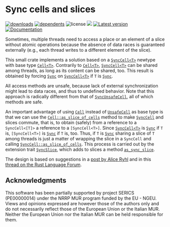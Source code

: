 # Sync cells and slices

[![downloads](https://img.shields.io/crates/d/sync-cell-slice)](https://crates.io/crates/sync-cell-slice)
[![dependents](https://img.shields.io/librariesio/dependents/cargo/sync-cell-slice)](https://crates.io/crates/sync-cell-slice/reverse_dependencies)
![license](https://img.shields.io/crates/l/sync-cell-slice)
[![](https://tokei.rs/b1/github/vigna/sync-cell-slice-rs?type=Rust)](https://github.com/vigna/sync-cell-slice-rs)
[![Latest version](https://img.shields.io/crates/v/sync-cell-slice.svg)](https://crates.io/crates/sync-cell-slice)
[![Documentation](https://docs.rs/sync-cell-slice/badge.svg)](https://docs.rs/sync-cell-slice)

Sometimes, multiple threads need to access a place or an element of a slice
without atomic operations because the absence of data races is guaranteed
externally (e.g., each thread writes to a different element of the slice).

This small crate implements a solution based on a [`SyncCell<T>`] newtype with
base type [`Cell<T>`]. Contrarily to [`Cell<T>`], [`SyncCell<T>`] can be shared
among threads, as long as its content can be shared, too. This result is
obtained by forcing [`Sync`] on [`SyncCell<T>`] if `T` is [`Sync`].

All access methods are unsafe, because lack of external synchronization might
lead to data races, and thus to undefined behavior. Note that this approach is
radically different from that of [`SyncUnsafeCell`], all of which methods are
safe.

An important advantage of using [`Cell`] instead of [`UnsafeCell`] as base type
is that we can use the [`Cell::as_slice_of_cells`] method to make [`SyncCell`]
and slices commute, that is, to obtain (safely) from a reference to
a `SyncCell<[T]>` a reference to a `[SyncCell<T>]`. Since [`SyncCell<T>`] is
[`Sync`] if `T` is, `[SyncCell<T>]` is [`Sync`] if `T` is, too. Thus, if `T` is
 [`Sync`] sharing a slice of `T` among threads is just a matter of wrapping the
slice in a `SyncCell` and calling [`SyncCell::as_slice_of_cells`]. This process
is carried out by the extension trait [`SyncSlice`], which adds to slices a
method [`as_sync_slice`].

The design is based on suggestions in a [post by Alice
Ryhl](https://stackoverflow.com/questions/65178245/how-do-i-write-to-a-mutable-slice-from-multiple-threads-at-arbitrary-indexes-wit/65182786#65182786)
and in this [thread on the Rust Language
Forum](https://users.rust-lang.org/t/parallel-interior-mutability/121542).

## Acknowledgments

This software has been partially supported by project SERICS (PE00000014) under
the NRRP MUR program funded by the EU - NGEU. Views and opinions expressed are
however those of the authors only and do not necessarily reflect those of the
European Union or the Italian MUR. Neither the European Union nor the Italian
MUR can be held responsible for them.

[`SyncUnsafeCell`]: <https://doc.rust-lang.org/std/cell/struct.SyncUnsafeCell.html>
[`as_sync_slice`]: <https://docs.rs/sync-cell-slice/latest/sync_cell_slice/trait.SyncSlice.html#tymethod.as_sync_slice>
[`Cell<T>`]: <https://doc.rust-lang.org/std/cell/struct.Cell.html>
[`Cell`]: <https://doc.rust-lang.org/std/cell/struct.Cell.html>
[`UnsafeCell`]: <https://doc.rust-lang.org/std/cell/struct.UnsafeCell.html>
[`Cell::as_slice_of_cells`]: <https://doc.rust-lang.org/std/cell/struct.Cell.html#method.as_slice_of_cells>
[`SyncCell`]: <https://docs.rs/sync-cell-slice/latest/sync_cell_slice/struct.SyncCell.html>
[`SyncCell::as_slice_of_cells`]: <https://docs.rs/sync-cell-slice/latest/sync_cell_slice/struct.SyncCell.html#method.as_slice_of_cells>
[`SyncSlice`]: <https://docs.rs/sync-cell-slice/latest/sync_cell_slice/trait.SyncSlice.html>
[`Sync`]: <https://doc.rust-lang.org/std/marker/trait.Sync.html>
[`SyncCell<T>`]: <https://docs.rs/sync-cell-slice/latest/sync_cell_slice/struct.SyncCell.html>
